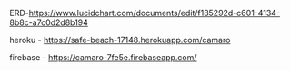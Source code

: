 ERD-https://www.lucidchart.com/documents/edit/f185292d-c601-4134-8b8c-a7c0d2d8b194

heroku - https://safe-beach-17148.herokuapp.com/camaro

firebase - https://camaro-7fe5e.firebaseapp.com/
